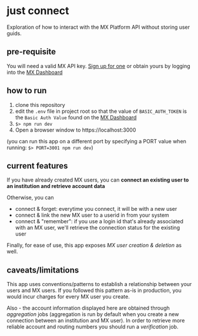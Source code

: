 # just connect

Exploration of how to interact with the MX Platform API without storing user guids. 

## pre-requisite
You will need a valid MX API key. [Sign up for one](https://dashboard.mx.com/sign_up) or obtain yours by logging into the [MX Dashboard](https://dashboard.mx.com/)

## how to run
1. clone this repository
1. edit the `.env` file in project root so that the value of `BASIC_AUTH_TOKEN` is the `Basic Auth Value` found on the [MX Dashboard](https://dashboard.mx.com/)
1. `$> npm run dev`
1. Open a browser window to https://localhost:3000

(you can run this app on a different port by specifying a PORT value when running: `$> PORT=3001 npm run dev`)

## current features
If you have already created MX users, you can **connect an existing user to an institution and retrieve account data**

Otherwise, you can
- connect & forget: everytime you connect, it will be with a new user
- connect & link the new MX user to a userid in from your system
- connect & "remember": if you use a login id that's already associated with an MX user, we'll retrieve the connection status for the existing user

Finally, for ease of use, this app exposes *MX user creation & deletion* as well.

## caveats/limitations

This app uses conventions/patterns to establish a relationship between your users and MX users. If you followed this pattern as-is in production, you would incur charges for every MX user you create.

Also - the account information displayed here are obtained through *aggregation* jobs (aggregation is run by default when you create a new connection between an institution and MX user). In order to retrieve more reliable account and routing numbers you should run a *verification* job.